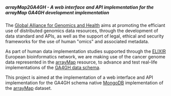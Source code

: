 ##### arrayMap2GA4GH - A web interface and API implementation for the arrayMap GA4GH development implementation

The [Global Alliance for Genomics and Health](http://genomicsandhealth.org) aims at promoting the efficiant use of distributed genomics data resources, through the development of data standard and APIs, as well as the support of legal, ethical and security frameworks for the use of human "omics" and associated metadata.

As part of human data implementation studies supported through the [ELIXIR](http://elixir-europe.org) European bioinformatics network, we are making use of the cancer genome data represented in the [arrayMap](http://arraymap.org) resource, to advance and test real-life implementations of the [GA4GH data schema](http://github.com/ga4gh/schemas/).

This project is aimed at the implementation of a web interface and API implementation for the GA4GH schema native [MongoDB](http://mongodb.org) implementation of the [arrayMap](http://arraymap.org) dataset.
